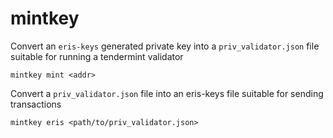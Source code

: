 # mintkey
Convert an `eris-keys` generated private key into a `priv_validator.json` file suitable for running a tendermint validator

```
mintkey mint <addr> 
```


Convert a `priv_validator.json` file into an eris-keys file suitable for sending transactions

```
mintkey eris <path/to/priv_validator.json>
```
